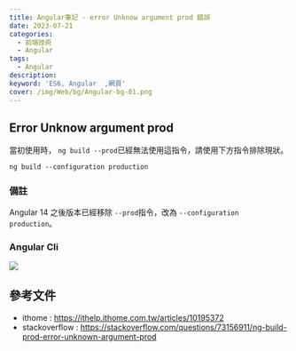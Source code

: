 ```yaml
---
title: Angular筆記 - error Unknow argument prod 錯誤 
date: 2023-07-21
categories: 
  - 前端技術
  - Angular
tags: 
  - Angular
description:
keyword: 'ES6, Angular  ,網頁'
cover: /img/Web/bg/Angular-bg-01.png
---
```


## Error Unknow argument prod
當初使用時， ```ng build --prod```已經無法使用這指令，請使用下方指令排除現狀。

```cli
ng build --configuration production
```

### 備註
Angular 14 之後版本已經移除 ```--prod```指令，改為 ```--configuration production```。
### Angular Cli
![](/imgage/20221201_16-10-33.png)


## 參考文件
- ithome : https://ithelp.ithome.com.tw/articles/10195372
- stackoverflow : https://stackoverflow.com/questions/73156911/ng-build-prod-error-unknown-argument-prod